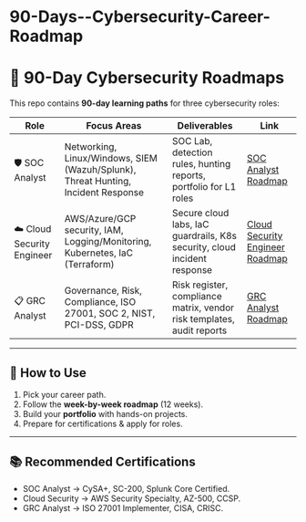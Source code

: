 # 90-Days--Cybersecurity-Career-Roadmap

# 🚀 90-Day Cybersecurity Roadmaps  

This repo contains **90-day learning paths** for three cybersecurity roles:  

| Role | Focus Areas | Deliverables | Link |
|------|-------------|--------------|------|
| 🛡️ SOC Analyst | Networking, Linux/Windows, SIEM (Wazuh/Splunk), Threat Hunting, Incident Response | SOC Lab, detection rules, hunting reports, portfolio for L1 roles | [SOC Analyst Roadmap](./90-Day%20SOC%20Analyst%20Roadmap.md) |
| ☁️ Cloud Security Engineer | AWS/Azure/GCP security, IAM, Logging/Monitoring, Kubernetes, IaC (Terraform) | Secure cloud labs, IaC guardrails, K8s security, cloud incident response | [Cloud Security Engineer Roadmap](./90-Days-Cloud-Security-Engineer-Roadmap.md) |
| 📋 GRC Analyst | Governance, Risk, Compliance, ISO 27001, SOC 2, NIST, PCI-DSS, GDPR | Risk register, compliance matrix, vendor risk templates, audit reports | [GRC Analyst Roadmap](./90-Days-GRC-Analyst-Roadmap.md) |

---

## 📌 How to Use
1. Pick your career path.  
2. Follow the **week-by-week roadmap** (12 weeks).  
3. Build your **portfolio** with hands-on projects.  
4. Prepare for certifications & apply for roles.  

---

## 📚 Recommended Certifications
- SOC Analyst → CySA+, SC-200, Splunk Core Certified.  
- Cloud Security → AWS Security Specialty, AZ-500, CCSP.  
- GRC Analyst → ISO 27001 Implementer, CISA, CRISC.  

